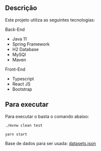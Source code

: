 ## Descrição

  Este projeto utiliza as seguintes tecnologias:
  
  Back-End
  * Java 11
  * Spring Framework
  * H2 Database
  * MySQl
  * Maven
  
  Front-End
  * Typescript
  * React JS
  * Bootstrap
  

## Para executar 
  
 Para executar o basta o comando abaixo:
  ```sh
  ./mvnw clean test
  ``` 

  ```sh
  yarn start
  ```
  
  Base de dados para ser usada: [datasets.json](./src/test/java/br/com/supera/game/store/ProductDaoExampleTest.java)

